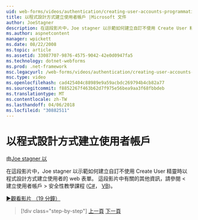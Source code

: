 ```yaml
---
uid: web-forms/videos/authentication/creating-user-accounts-programmatically
title: 以程式設計方式建立使用者帳戶 |Microsoft 文件
author: JoeStagner
description: 在這段影片中，Joe stagner 以示範如何建立自訂不使用 Create User 精靈時以程式設計方式建立使用者的 web 表單。 針對其他我...
ms.author: aspnetcontent
manager: wpickett
ms.date: 08/22/2008
ms.topic: article
ms.assetid: 33087707-9876-4575-9042-42e0d0947fa5
ms.technology: dotnet-webforms
ms.prod: .net-framework
msc.legacyurl: /web-forms/videos/authentication/creating-user-accounts-programmatically
msc.type: video
ms.openlocfilehash: cad425404c88989e9a59acbdc269794b4cb82a77
ms.sourcegitcommit: f8852267f463b62d7f975e56bea9aa3f68fbbdeb
ms.translationtype: MT
ms.contentlocale: zh-TW
ms.lasthandoff: 04/06/2018
ms.locfileid: "30882511"
---
```

<a name="creating-user-accounts-programmatically"></a>以程式設計方式建立使用者帳戶
====================
由[Joe stagner 以](https://github.com/JoeStagner)

在這段影片中，Joe stagner 以示範如何建立自訂不使用 Create User 精靈時以程式設計方式建立使用者的 web 表單。 這段影片中有關的其他資訊，請參閱 < 建立使用者帳戶 > 安全性教學課程 ([C#](../../overview/older-versions-security/membership/creating-user-accounts-cs.md)， [VB](../../overview/older-versions-security/membership/creating-user-accounts-vb.md))。

[&#9654;觀看影片 （19 分鐘）](https://channel9.msdn.com/Blogs/ASP-NET-Site-Videos/creating-user-accounts-programmatically)

> [!div class="step-by-step"]
> [上一頁](creating-user-accounts-with-the-create-user-wizard.md)
> [下一頁](validating-users-manually.md)
